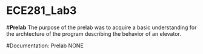 ECE281_Lab3
===========
#**Prelab**
The purpose of the prelab was to acquire a basic understanding for the archtecture of the program describing the behavior of an elevator.  

#Documentation: Prelab
NONE
